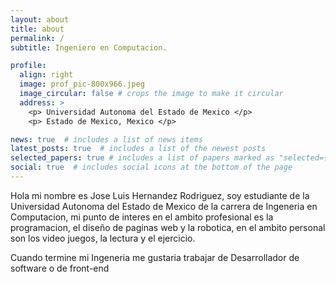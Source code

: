 ```yaml
---
layout: about
title: about
permalink: /
subtitle: Ingeniero en Computacion.

profile:
  align: right
  image: prof_pic-800x966.jpeg
  image_circular: false # crops the image to make it circular
  address: >
    <p> Universidad Autonoma del Estado de Mexico </p>
    <p> Estado de Mexico, Mexico </p>

news: true  # includes a list of news items
latest_posts: true  # includes a list of the newest posts
selected_papers: true # includes a list of papers marked as "selected={true}"
social: true  # includes social icons at the bottom of the page
---
```


Hola mi nombre es Jose Luis Hernandez Rodriguez, soy estudiante de la Universidad Autonoma del Estado de Mexico de la carrera de Ingeneria en Computacion, mi punto de interes en el ambito profesional es la programacion, el diseño de paginas web y la robotica, en el ambito personal son los video juegos, la lectura y el ejercicio. 

Cuando termine mi Ingeneria me gustaria trabajar de Desarrollador de software o de front-end